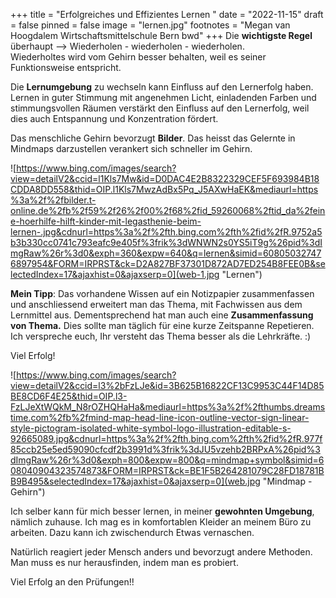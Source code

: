 +++
title = "Erfolgreiches und Effizientes Lernen "
date = "2022-11-15"
draft = false
pinned = false
image = "lernen.jpg"
footnotes = "M﻿egan van Hoogdalem Wirtschaftsmittelschule Bern bwd"
+++
D﻿ie **wichtigste Regel** überhaupt --> Wiederholen - wiederholen - wiederholen.\
Wiederholtes wird vom Gehirn besser behalten, weil es seiner Funktionsweise entspricht.

Die **Lernumgebung** zu wechseln kann Einfluss auf den Lernerfolg haben. Lernen in guter Stimmung mit angenehmen Licht, einladenden Farben und stimmungsvollen Räumen verstärkt den Einfluss auf den Lernerfolg, weil dies auch Entspannung und Konzentration fördert. 

D﻿as menschliche Gehirn bevorzugt **Bilder**. Das heisst das Gelernte in Mindmaps darzustellen verankert sich schneller im Gehirn. 

![https://www.bing.com/images/search?view=detailV2&ccid=l1Kls7Mw&id=D0DAC4E2B8322329CEF5F693984B18CDDA8DD558&thid=OIP.l1Kls7MwzAdBx5Pq_J5AXwHaEK&mediaurl=https%3a%2f%2fbilder.t-online.de%2fb%2f59%2f26%2f00%2f68%2fid_59260068%2ftid_da%2feine-hoerhilfe-hilft-kinder-mit-legasthenie-beim-lernen-.jpg&cdnurl=https%3a%2f%2fth.bing.com%2fth%2fid%2fR.9752a5b3b330cc0741c793eafc9e405f%3frik%3dWNWN2s0YS5iT9g%26pid%3dImgRaw%26r%3d0&exph=360&expw=640&q=lernen&simid=608050327476897954&FORM=IRPRST&ck=D2A827BF37301D872AD7ED254B8FEE0B&selectedIndex=17&ajaxhist=0&ajaxserp=0](web-1.jpg "Lernen")

**M﻿ein Tipp**: Das vorhandene Wissen auf ein Notizpapier zusammenfassen und anschliessend erweitert man das Thema, mit Fachwissen aus dem Lernmittel aus. Dementsprechend hat man auch eine **Zusammenfassung von Thema.** Dies sollte man täglich für eine kurze Zeitspanne Repetieren. Ich verspreche euch, Ihr versteht das Thema besser als die Lehrkräfte. :)

V﻿iel Erfolg! 

![https://www.bing.com/images/search?view=detailV2&ccid=l3%2bFzLJe&id=3B625B16822CF13C9953C44F14D85BE8CD6F4E25&thid=OIP.l3-FzLJeXtWQkM_N8rOZHQHaHa&mediaurl=https%3a%2f%2fthumbs.dreamstime.com%2fb%2fmind-map-head-line-icon-outline-vector-sign-linear-style-pictogram-isolated-white-symbol-logo-illustration-editable-s-92665089.jpg&cdnurl=https%3a%2f%2fth.bing.com%2fth%2fid%2fR.977f85ccb25e5ed59090cfcdf2b3991d%3frik%3dJU5vzehb2BRPxA%26pid%3dImgRaw%26r%3d0&exph=800&expw=800&q=mindmap+symbol&simid=608040904323574873&FORM=IRPRST&ck=BE1F5B264281079C28FD18781BB9B495&selectedIndex=17&ajaxhist=0&ajaxserp=0](web.jpg "Mindmap - Gehirn")

I﻿ch selber kann für mich besser lernen, in meiner **gewohnten Umgebung**, nämlich zuhause. Ich mag es in komfortablen Kleider an meinem Büro zu arbeiten. Dazu kann ich zwischendurch Etwas vernaschen. 

Natürlich reagiert jeder Mensch anders und bevorzugt andere Methoden. Man muss es nur herausfinden, indem man es probiert. 

V﻿iel Erfolg an den Prüfungen!!